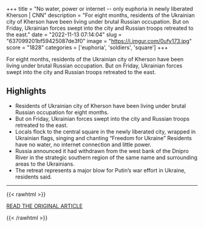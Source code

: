 +++
title = "No water, power or internet -- only euphoria in newly liberated Kherson | CNN"
description = "For eight months, residents of the Ukrainian city of Kherson have been living under brutal Russian occupation. But on Friday, Ukrainian forces swept into the city and Russian troops retreated to the east."
date = "2022-11-13 07:14:04"
slug = "637099201bf59425087de3f0"
image = "https://i.imgur.com/0ufy173.jpg"
score = "1828"
categories = ['euphoria', 'soldiers', 'square']
+++

For eight months, residents of the Ukrainian city of Kherson have been living under brutal Russian occupation. But on Friday, Ukrainian forces swept into the city and Russian troops retreated to the east.

## Highlights

- Residents of Ukrainian city of Kherson have been living under brutal Russian occupation for eight months.
- But on Friday, Ukrainian forces swept into the city and Russian troops retreated to the east.
- Locals flock to the central square in the newly liberated city, wrapped in Ukrainian flags, singing and chanting “Freedom for Ukraine” Residents have no water, no internet connection and little power.
- Russia announced it had withdrawn from the west bank of the Dnipro River in the strategic southern region of the same name and surrounding areas to the Ukrainians.
- The retreat represents a major blow for Putin’s war effort in Ukraine, residents said.

---

{{< rawhtml >}}
  <p class="article-category">
    <a target="_blank" href="https://www.cnn.com/2022/11/12/europe/kherson-city-ukraine-russia-intl/index.html">READ THE ORIGINAL ARTICLE</a>
  </p>
{{< /rawhtml >}}
